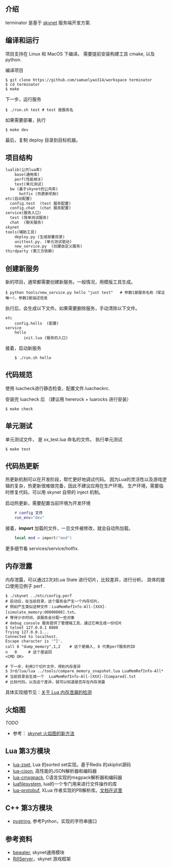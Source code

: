 ## 介绍
terminator 是基于 [skynet](https://github.com/cloudwu/skynet) 服务端开发方案.

## 编译和运行
项目支持在 Linux 和 MacOS 下编译。
需要提前安装构建工具 cmake,  以及 python.

编译项目

```shell
$ git clone https://github.com/samuelyao314/workspace terminator
$ cd terminator
$ make

```

下一步，运行服务

```shell
$ ./run.sh test # test 是服务名
```


如果需要部署，执行

```shell
$ make dev
```

最后，复制 deploy 目录到目标机器。


## 项目结构

```txt
lualib(公共lua库)
	base(通用库)
	perf(性能相关）
	test(单元测试)
  bw (基于skynet的公共库)
	  hotfix (热更新机制)
etc(启动配置)
  config.test  (test 服务配置)
  config.chat  (chat 服务配置)
service(服务入口)
  test (简单测试服务)
  chat  (聊天服务)
skynet
tools(辅助工具)
	deploy.py (生成部署目录)
	unittest.py. (单元测试驱动)
	new_service.py  (创建自定义服务)
thirdparty (第三方依赖)

```


## 创建新服务
新的项目，通常都需要创建新服务。一般情况，用模版工具生成。

```shell
$ python tools/new_service.py hello "just test"   # 参数1是服务名称（保证唯一），参数2是描述信息
```

执行后，会生成以下文件。如果需要删除服务，手动清除以下文件。

```
etc
    config.hello  (配置)
service
    hello
        init.lua (服务的入口)
```

接着，启动新服务

```
    $ ./run.sh hello
```






## 代码规范
使用 luacheck进行静态检查，配置文件.luacheckrc.

安装完 luacheck 后 （建议用 hererock + luarocks 进行安装）

```shell
$ make check
```

## 单元测试
单元测试文件，  是  xx_test.lua 命名的文件。
执行单元测试

```shell
$ make test
```

## 代码热更新
热更新机制可以在开发阶段，帮忙更好地调试代码。
因为Lua的灵活性以及游戏逻辑的复杂，热更新很难做完备，因此不建议应用在生产环境。
生产环境，需要临时修复代码，可以用 skynet 自带的 inject 机制。

启动热更新，需要配置当前环境为开发环境

```lua
	# config 文件
	run_env="dev"
```

接着，**import**  加载的文件，一旦文件被修改，就会自动热加载。

```lua
	local mod = import("mod")
```

更多细节看  services/service/hotfix.

## 内存泄露
内存泄露，可以通过2次对Lua State 进行切片，比较差异，进行分析。
具体的接口使用见例子 perf .

``` shell
$ ./skynet ../etc/config.perf
# 启动后，在当前目录，这个服务会产生一个内存切片。
# 例如产生类似这种文件：LuaMemRefInfo-All-[XXX]-[simulate_memory:00000008].txt。
# 等待少许时间，该服务会分配一些对象
# debug_console 服务提供了管理端工具，通过它再生成一份切片
$ telnet 127.0.0.1 8000
Trying 127.0.0.1...
Connected to localhost.
Escape character is '^]'.
call 8 "dump_memory",1,2    # 这个是输入, 8 代表perf服务的ID
n	0     # 这个是返回
<CMD OK>

# 下一步，利用2个切片文件，得到内存差异
$ 3rd/lua/lua ../tools/compare_memory_snapshot.lua LuaMemRefInfo-All*
# 当前目录会生成一个  LuaMemRefInfo-All-[XXX]-[Compared].txt
# 比较代码，以及这个差异，就可以知道是否存在内存泄露

```

具体实现细节见：[关于 Lua 内存泄漏的检测](https://www.cnblogs.com/yaukey/p/unity_lua_memory_leak_trace.html)

## 火焰图
*TODO*

* 参考： [skynet 火焰图的新方法](https://spin6lock.github.io/2020/05/24/skynet%E7%81%AB%E7%84%B0%E5%9B%BE%E7%9A%84%E6%96%B0%E6%96%B9%E6%B3%95.html)


##  Lua 第3方模块
* [lua-zset](https://github.com/xjdrew/lua-zset), Lua 的sorted set实现。基于Redis 的skiplist源码
* [lua-cjson](https://github.com/openresty/lua-cjson), 高性能的JSON解析器和编码器
* [lua-cmsgpack](https://github.com/antirez/lua-cmsgpack), C语言实现的msgpack解析器和编码器
* [luafilesystem](https://github.com/keplerproject/luafilesystem), lua的一个专门用来进行文件操作的库
* [lua-protobuf](https://github.com/starwing/lua-protobuf/), XLua 作者实现的PB解析库。[文档在这里](https://zhuanlan.zhihu.com/p/26014103)

## C++ 第3方模块
* [pystring](https://github.com/imageworks/pystring), 参考Python，实现的字符串接口

## 参考资料
* [bewater](https://github.com/zhandouxiaojiji/bewater),  skynet通用模块
* [RillServer](https://github.com/cloudfreexiao/RillServer)，skynet 游戏框架
